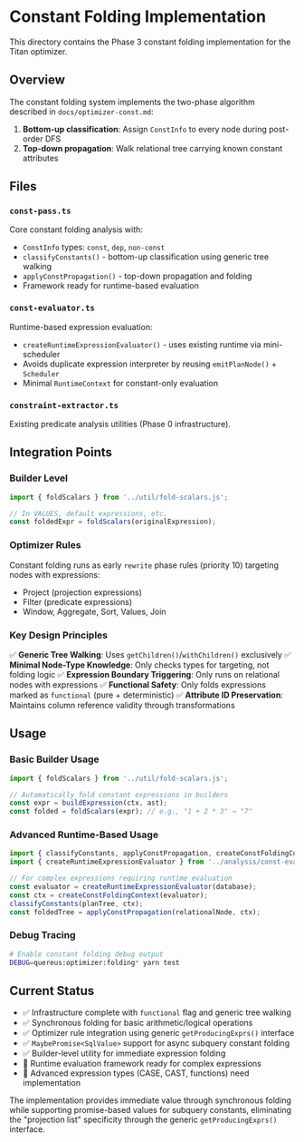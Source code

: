 # Constant Folding Implementation

This directory contains the Phase 3 constant folding implementation for the Titan optimizer.

## Overview

The constant folding system implements the two-phase algorithm described in `docs/optimizer-const.md`:

1. **Bottom-up classification**: Assign `ConstInfo` to every node during post-order DFS
2. **Top-down propagation**: Walk relational tree carrying known constant attributes

## Files

### `const-pass.ts`
Core constant folding analysis with:
- `ConstInfo` types: `const`, `dep`, `non-const`
- `classifyConstants()` - bottom-up classification using generic tree walking
- `applyConstPropagation()` - top-down propagation and folding
- Framework ready for runtime-based evaluation

### `const-evaluator.ts`
Runtime-based expression evaluation:
- `createRuntimeExpressionEvaluator()` - uses existing runtime via mini-scheduler
- Avoids duplicate expression interpreter by reusing `emitPlanNode()` + `Scheduler`
- Minimal `RuntimeContext` for constant-only evaluation

### `constraint-extractor.ts`
Existing predicate analysis utilities (Phase 0 infrastructure).

## Integration Points

### Builder Level
```typescript
import { foldScalars } from '../util/fold-scalars.js';

// In VALUES, default expressions, etc.
const foldedExpr = foldScalars(originalExpression);
```

### Optimizer Rules
Constant folding runs as early `rewrite` phase rules (priority 10) targeting nodes with expressions:
- Project (projection expressions)
- Filter (predicate expressions) 
- Window, Aggregate, Sort, Values, Join

### Key Design Principles

✅ **Generic Tree Walking**: Uses `getChildren()`/`withChildren()` exclusively
✅ **Minimal Node-Type Knowledge**: Only checks types for targeting, not folding logic
✅ **Expression Boundary Triggering**: Only runs on relational nodes with expressions
✅ **Functional Safety**: Only folds expressions marked as `functional` (pure + deterministic)
✅ **Attribute ID Preservation**: Maintains column reference validity through transformations

## Usage

### Basic Builder Usage
```typescript
import { foldScalars } from '../util/fold-scalars.js';

// Automatically fold constant expressions in builders
const expr = buildExpression(ctx, ast);
const folded = foldScalars(expr); // e.g., "1 + 2 * 3" → "7"
```

### Advanced Runtime-Based Usage
```typescript
import { classifyConstants, applyConstPropagation, createConstFoldingContext } from '../analysis/const-pass.js';
import { createRuntimeExpressionEvaluator } from '../analysis/const-evaluator.js';

// For complex expressions requiring runtime evaluation
const evaluator = createRuntimeExpressionEvaluator(database);
const ctx = createConstFoldingContext(evaluator);
classifyConstants(planTree, ctx);
const foldedTree = applyConstPropagation(relationalNode, ctx);
```

### Debug Tracing
```bash
# Enable constant folding debug output
DEBUG=quereus:optimizer:folding* yarn test
```

## Current Status

- ✅ Infrastructure complete with `functional` flag and generic tree walking
- ✅ Synchronous folding for basic arithmetic/logical operations  
- ✅ Optimizer rule integration using generic `getProducingExprs()` interface
- ✅ `MaybePromise<SqlValue>` support for async subquery constant folding
- ✅ Builder-level utility for immediate expression folding
- 🔄 Runtime evaluation framework ready for complex expressions
- 🔄 Advanced expression types (CASE, CAST, functions) need implementation

The implementation provides immediate value through synchronous folding while supporting promise-based values for subquery constants, eliminating the "projection list" specificity through the generic `getProducingExprs()` interface. 